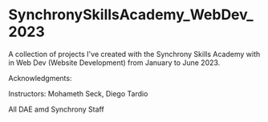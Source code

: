 # SynchronySkillsAcademy_WebDev_2023
A collection of projects I've created with the Synchrony Skills Academy with in Web Dev (Website Development) from January to June 2023.

Acknowledgments:

Instructors: Mohameth Seck, Diego Tardio

All DAE amd Synchrony Staff

